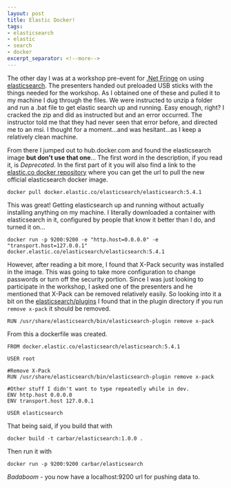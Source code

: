 ```yaml
---
layout: post
title: Elastic Docker!
tags:
- elasticsearch
- elastic
- search
- docker
excerpt_separator: <!--more-->
---
```


The other day I was at a workshop pre-event for [.Net Fringe](http://dotnetfringe.org) on using [elasticsearch](https://www.elastic.co). The presenters handed out preloaded USB sticks with the things needed for the workshop. As I obtained one of these and pulled it to my machine I dug through the files. We were instructed to unzip a folder and run a .bat file to get elastic search up and running. Easy enough, right? I cracked the zip and did as instructed but and an error occurred. The instructor told me that they had never seen that error before, and directed me to an msi. I thought for a moment...and was hesitant...as I keep a relatively clean machine. 
<!--more-->
From there I jumped out to hub.docker.com and found the elasticsearch image **but don't use that one**... The first word in the description, if you read it, is *Deprecated*. In the first part of it you will also find a link to the [elastic.co docker repository](https://www.elastic.co/guide/en/elasticsearch/reference/current/docker.html) where you can get the url to pull the new official elasticsearch docker image.

```docker pull docker.elastic.co/elasticsearch/elasticsearch:5.4.1```

This was great! Getting elasticsearch up and running without actually installing anything on my machine. I literally downloaded a container with elasticsearch in it, configured by people that know it better than I do, and turned it on...

```docker run -p 9200:9200 -e "http.host=0.0.0.0" -e "transport.host=127.0.0.1" docker.elastic.co/elasticsearch/elasticsearch:5.4.1```

However, after reading a bit more, I found that X-Pack security was installed in the image. This was going to take more configuration to change passwords or turn off the security portion. Since I was just looking to participate in the workshop, I asked one of the presenters and he mentioned that X-Pack can be removed relatively easily. So looking into it a bit on the [elasticsearch/plugins](https://www.elastic.co/guide/en/elasticsearch/plugins/2.2/listing-removing.html) I found that in the plugin directory if you run `remove x-pack` it should be removed.

```RUN /usr/share/elasticsearch/bin/elasticsearch-plugin remove x-pack```

From this a dockerfile was created.

```
FROM docker.elastic.co/elasticsearch/elasticsearch:5.4.1

USER root

#Remove X-Pack
RUN /usr/share/elasticsearch/bin/elasticsearch-plugin remove x-pack

#Other stuff I didn't want to type repeatedly while in dev.
ENV http.host 0.0.0.0
ENV transport.host 127.0.0.1

USER elasticsearch
```

That being said, if you build that with

```docker build -t carbar/elasticsearch:1.0.0 .```

Then run it with

```docker run -p 9200:9200 carbar/elasticsearch```

*Badaboom* - you now have a localhost:9200 url for pushing data to.
